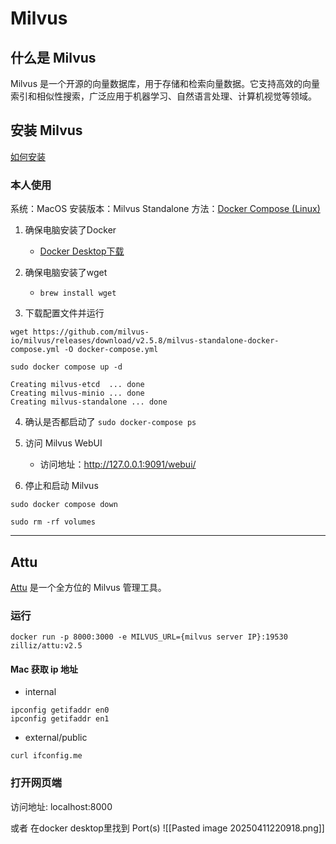 # Milvus

## 什么是 Milvus

Milvus 是一个开源的向量数据库，用于存储和检索向量数据。它支持高效的向量索引和相似性搜索，广泛应用于机器学习、自然语言处理、计算机视觉等领域。

## 安装 Milvus 
[如何安装](https://milvus.io/docs/install-overview.md)
### 本人使用
系统：MacOS
安装版本：Milvus Standalone
方法：[Docker Compose (Linux)](https://milvus.io/docs/install_standalone-docker-compose.md)

1. 确保电脑安装了Docker
	- [Docker Desktop下载](https://www.docker.com/products/docker-desktop/)

2. 确保电脑安装了wget
	- `brew install wget`

3. 下载配置文件并运行
```shell
wget https://github.com/milvus-io/milvus/releases/download/v2.5.8/milvus-standalone-docker-compose.yml -O docker-compose.yml

sudo docker compose up -d

Creating milvus-etcd  ... done
Creating milvus-minio ... done
Creating milvus-standalone ... done

```
4. 确认是否都启动了
	`sudo docker-compose ps`

5. 访问  Milvus WebUI
	- 访问地址：http://127.0.0.1:9091/webui/

6. 停止和启动 Milvus
```shell
sudo docker compose down

sudo rm -rf volumes
```
---
## Attu
[Attu](https://github.com/zilliztech/attu/blob/main/README_CN.md) 是一个全方位的 Milvus 管理工具。

### 运行
```shell
docker run -p 8000:3000 -e MILVUS_URL={milvus server IP}:19530 zilliz/attu:v2.5
```
#### Mac 获取 ip 地址

- internal
```shell
ipconfig getifaddr en0
ipconfig getifaddr en1
```
	
- external/public
```shell
curl ifconfig.me
```
### 打开网页端

访问地址: localhost:8000

或者 在docker desktop里找到 Port(s)
![[Pasted image 20250411220918.png]]
